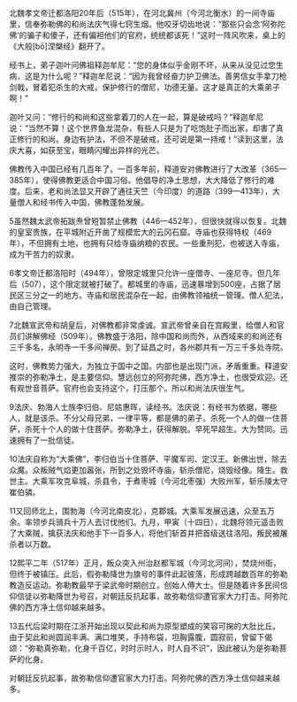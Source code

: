 



北魏孝文帝迁都洛阳20年后（515年），在河北冀州（今河北衡水）的一间寺庙里，信奉弥勒佛的和尚法庆气得七窍生烟。他咬牙切齿地说：“那些只会念‘阿弥陀佛’的骗子和傻子，还有偏袒他们的官府，统统都该死！”这时一阵风吹来，桌上的《大般[bō]涅槃经》翻开了。

经书上，弟子迦叶问佛祖释迦牟尼：“您的身体似乎金刚不坏，从来从没见过您生病，这是为什么呢？”释迦牟尼说：“因为我曾经奋力护卫佛法。善男信女手拿刀枪剑戟，冒着犯杀生的大戒，保护修行的僧尼，功德无量。这才是真正的大乘弟子啊！”

迦叶又问：“修行的和尚和这些拿着刀的人在一起，算是破戒吗？”释迦牟尼说：“当然不算！这个世界鱼龙混杂，有些人只是为了吃饱肚子而出家，却害了真正修行的和尚。身边有护法，不但不是破戒，还可说是第一持戒！”读到这里，法庆大喜，如获至宝，眼睛闪耀出异样的光芒。

佛教传入中国已经有几百年了。一百多年前，释道安对佛教进行了大改革（365—385年），使得佛教更适合中国习俗。他倡导的净土思想，大大降低了修行的难度。后来，老和尚法显又开辟了通往天竺（今印度）的道路（399—413年），大量僧人和经书传入中国，佛教蓬勃发展。

5虽然魏太武帝拓跋焘曾短暂禁止佛教（446—452年），但很快就得以恢复。北魏的皇室贵族，在平城附近开凿了规模宏大的云冈石窟。寺庙也获得特权（469年），不但拥有土地，也拥有只给寺庙纳粮的农民。一些重刑犯，也被送入寺庙，成为干苦力的奴隶。

6孝文帝迁都洛阳时（494年），曾限定城里只允许一座僧寺、一座尼寺。但几年后（507），这个限定就被打破了。都城里的寺庙，迅速暴增到500座，占据了居民区三分之一的地方。寺庙和居民混杂在一起，由佛教领袖统一管理。僧人犯法，由自己管理。

7北魏宣武帝和胡皇后，对佛教都非常虔诚。宣武帝曾亲自在宫殿里，给僧人和官员们讲解佛经（509年）。佛教盛于洛阳，除中国和尚而外，从西域来的和尚还有三千多名，永明寺一千多间禅房。到了延昌之时，各州郡共有一万三千多处寺院。

这时，佛教势力强大，为独立于国中之国。内部也是出现门派，矛盾重重。释道安推崇的弥勒净土，是主要信仰。慧远创立的阿弥陀佛，西方净土，也很受欢迎。还有观世音菩萨。官府也会支持这个，打压那个。所以和尚法庆很生气。

9法庆、勃海人士族李归伯、尼姑惠晖，读经书。法庆说：有经书为依据，哪些人，就是该杀。不分父母兄弟，一律平等，都是佛的弟子。杀死一个人的做一住菩萨，杀死十个人的做十住菩萨。弥勒净土，获得解脱。早死早超生。大为赞同。迅速拥有了一批信徒。

10法庆自称为“大乘佛”，李归伯当十住菩萨、平魔军司、定汉王。新佛出世，除去众魔。众叛贼气焰更加嚣张，所到之处毁坏寺庙，斩杀僧尼，烧毁经像。降生。救世主。大乘军攻克阜城，杀县令，于煮枣城（今河北枣强）大败州军，斩乐陵太守崔伯𬴊。

11又回师北上，围勃海（今河北南皮北），克郡城。大乘军发展迅速，众至五万余。率领步兵骑兵十万人去讨伐他们。九月，甲寅（十四日），北魏将领元遥击败了大乘贼，擒获法庆和他手下一百多人，将他们斩首并把首级送往洛阳。叛民被屠杀者以万数。

12熙平二年（517年）正月，叛众突入州治赵都军城（今河北河间），焚烧州衙，但终于被镇压。此后，假弥勒降世为旗号的事件此起彼落，形成跨越数百年的弥勒教造反运动。弥勒教最早于梁武帝时期创立，创始人傅大士。但是随着许多民间信仰信徒以弥勒降世为号召，对朝廷反抗起事，故弥勒信仰遭官家大力打击。阿弥陀佛的西方净土信仰越来越多。

13五代后梁时期在江浙开始出现以契此和尚为原型塑成的笑容可掬的大肚比丘。由于契此和尚圆润丰满、满口堆笑，手持布袋，坦胸露腹，圆寂前，曾留下偈颂：“弥勒真弥勒，化身千百亿，时时示时人，时人自不识”，因此被认为是弥勒菩萨的化身。

对朝廷反抗起事，故弥勒信仰遭官家大力打击。阿弥陀佛的西方净土信仰越来越多。

